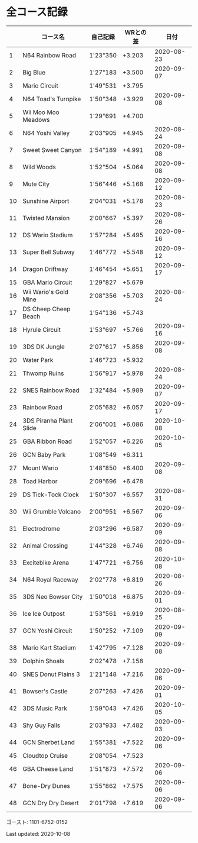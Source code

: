 # 全コース記録

||コース名|自己記録|WRとの差|日付
|--|--|--|--|--|
|1|N64 Rainbow Road|1'23"350|+3.203|2020-08-23|
|2|Big Blue|1'27"183|+3.500|2020-09-07|
|3|Mario Circuit|1'49"531|+3.795||
|4|N64 Toad's Turnpike|1'50"348|+3.929|2020-09-08|
|5|Wii Moo Moo Meadows|1'29"691|+4.700||
|6|N64 Yoshi Valley|2'03"905|+4.945|2020-08-24|
|7|Sweet Sweet Canyon|1'54"189|+4.991|2020-09-08|
|8|Wild Woods|1'52"504|+5.064|2020-09-08|
|9|Mute City|1'56"446|+5.168|2020-09-12|
|10|Sunshine Airport|2'04"031|+5.178|2020-08-23|
|11|Twisted Mansion|2'00"667|+5.397|2020-08-26|
|12|DS Wario Stadium|1'57"284|+5.495|2020-09-16|
|13|Super Bell Subway|1'46"772|+5.548|2020-09-12|
|14|Dragon Driftway|1'46"454|+5.651|2020-09-17|
|15|GBA Mario Circuit|1'29"827|+5.679||
|16|Wii Wario's Gold Mine|2'08"356|+5.703|2020-08-24|
|17|DS Cheep Cheep Beach|1'54"136|+5.743||
|18|Hyrule Circuit|1'53"697|+5.766|2020-09-16|
|19|3DS DK Jungle|2'07"617|+5.858|2020-09-08|
|20|Water Park|1'46"723|+5.932||
|21|Thwomp Ruins|1'56"917|+5.978|2020-08-24|
|22|SNES Rainbow Road|1'32"484|+5.989|2020-09-07|
|23|Rainbow Road|2'05"682|+6.057|2020-09-17|
|24|3DS Piranha Plant Slide|2'06"001|+6.086|2020-10-08|
|25|GBA Ribbon Road|1'52"057|+6.226|2020-10-05|
|26|GCN Baby Park|1'08"549|+6.311||
|27|Mount Wario|1'48"850|+6.400|2020-09-08|
|28|Toad Harbor|2'09"696|+6.478||
|29|DS Tick-Tock Clock|1'50"307|+6.557|2020-08-31|
|30|Wii Grumble Volcano|2'00"951|+6.567|2020-09-06|
|31|Electrodrome|2'03"296|+6.587|2020-09-09|
|32|Animal Crossing|1'44"328|+6.746|2020-09-08|
|33|Excitebike Arena|1'47"721|+6.756|2020-10-08|
|34|N64 Royal Raceway|2'02"778|+6.819|2020-08-26|
|35|3DS Neo Bowser City|1'50"018|+6.875|2020-09-01|
|36|Ice Ice Outpost|1'53"561|+6.919|2020-08-25|
|37|GCN Yoshi Circuit|1'50"252|+7.109|2020-09-09|
|38|Mario Kart Stadium|1'42"795|+7.128|2020-09-08|
|39|Dolphin Shoals|2'02"478|+7.158||
|40|SNES Donut Plains 3|1'21"148|+7.216|2020-09-06|
|41|Bowser's Castle|2'07"263|+7.426|2020-09-01|
|42|3DS Music Park|1'59"043|+7.426|2020-10-05|
|43|Shy Guy Falls|2'03"933|+7.482|2020-09-03|
|44|GCN Sherbet Land|1'55"381|+7.522|2020-09-06|
|45|Cloudtop Cruise|2'08"054|+7.523||
|46|GBA Cheese Land|1'51"873|+7.572|2020-09-06|
|47|Bone-Dry Dunes|1'55"862|+7.575|2020-09-06|
|48|GCN Dry Dry Desert|2'01"798|+7.619|2020-09-06|

ゴースト: 1101-6752-0152

Last updated: 2020-10-08
